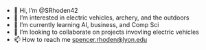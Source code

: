 - 👋 Hi, I’m @SRhoden42
- 👀 I’m interested in electric vehicles, archery, and the outdoors 
- 🌱 I’m currently learning AI, business, and Comp Sci
- 💞️ I’m looking to collaborate on projects invovling electric vehicles 
- 📫 How to reach me spencer.rhoden@lyon.edu

<!---
SRhoden42/SRhoden42 is a ✨ special ✨ repository because its `README.md` (this file) appears on your GitHub profile.
You can click the Preview link to take a look at your changes.
--->
